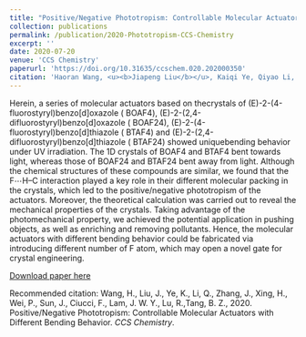 ```yaml
---
title: "Positive/Negative Phototropism: Controllable Molecular Actuators with Different Bending Behavior"
collection: publications
permalink: /publication/2020-Phototropism-CCS-Chemistry
excerpt: ''
date: 2020-07-20
venue: 'CCS Chemistry'
paperurl: 'https://doi.org/10.31635/ccschem.020.202000350'
citation: 'Haoran Wang, <u><b>Jiapeng Liu</b></u>, Kaiqi Ye, Qiyao Li, Jianyu Zhang, Hao Xing, Peifa Wei, Jingbo Sun, Francesco Ciucci, Jacky W. Y. Lam, Ran Lu*, and Ben Zhong Tang*. (2020). &quot;Positive/Negative Phototropism: Controllable Molecular Actuators with Different Bending Behavior.&quot; <i>CCS Chemistry</i>.'
---
```

Herein, a series of molecular actuators based on thecrystals of (E)-2-(4-fluorostyryl)benzo[d]oxazole ( BOAF4), (E)-2-(2,4-difluorostyryl)benzo[d]oxazole ( BOAF24), (E)-2-(4-fluorostyryl)benzo[d]thiazole ( BTAF4) and (E)-2-(2,4-difluorostyryl)benzo[d]thiazole ( BTAF24) showed uniquebending behavior under UV irradiation. The 1D crystals of BOAF4 and BTAF4 bent towards light, whereas those of BOAF24 and BTAF24 bent away from light. Although the chemical structures of these compounds are similar, we found that the F⋯H–C interaction played a key role in their different molecular packing in the crystals, which led to the positive/negative phototropism of the actuators. Moreover, the theoretical calculation was carried out to reveal the mechanical properties of the crystals. Taking advantage of the photomechanical property, we achieved the potential application in pushing objects, as well as enriching and removing pollutants. Hence, the molecular actuators with different bending behavior could be fabricated via introducing different number of F atom, which may open a novel gate for crystal engineering.

[Download paper here](http://jiapeng-liu.github.io/files/HR-Wang_2020_Photo_CCS-Chem.pdf)

Recommended citation: Wang, H., Liu, J., Ye, K., Li, Q., Zhang, J., Xing, H., Wei, P., Sun, J., Ciucci, F., Lam, J. W. Y., Lu, R.,Tang, B. Z., 2020. Positive/Negative Phototropism: Controllable Molecular Actuators with Different Bending Behavior. <i>CCS Chemistry</i>.
